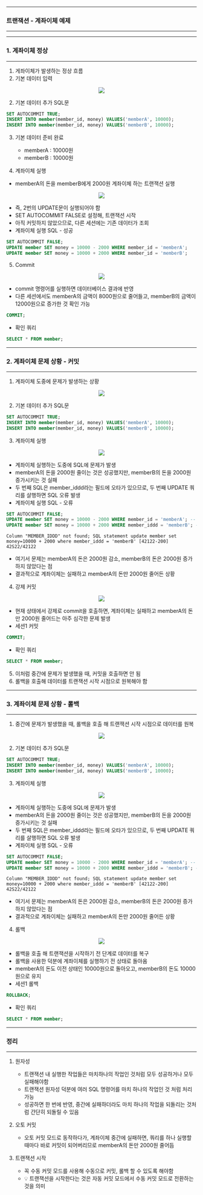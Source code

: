 -----
### 트랜잭션 - 계좌이체 예제
-----
-----
### 1. 계좌이체 정상
-----
1. 게좌이체가 발생하는 정상 흐름
2. 기본 데이터 입력
<div align="center">
<img src="https://github.com/sooyounghan/Spring/assets/34672301/fbbbf173-9717-4ea9-9246-66d0836919c8">
</div>

2. 기본 데이터 추가 SQL문
```sql
SET AUTOCOMMIT TRUE;
INSERT INTO member(member_id, money) VALUES('memberA', 10000);
INSERT INTO member(member_id, money) VALUES('memberB', 10000);
```

3. 기본 데이터 준비 완료
   - memberA : 10000원
   - memberB : 10000원

4. 계좌이체  실행
  - memberA의 돈을 memberB에게 2000원 계좌이체 하는 트랜잭션 실행
<div align="center">
<img src="https://github.com/sooyounghan/Spring/assets/34672301/b3da59c5-a24c-41fd-a6ea-722c423c094a">
</div>

  - 즉, 2번의 UPDATE문이 실행되어야 함
  - SET AUTOCOMMIT FALSE로 설정해, 트랜잭션 시작
  - 아직 커밋하지 않았으므로, 다른 세션에는 기존 데이터가 조회
  - 계좌이체 실행 SQL - 성공
```sql
SET AUTOCOMMIT FALSE;
UPDATE member SET money = 10000 - 2000 WHERE member_id = 'memberA';
UPDATE member SET money = 10000 + 2000 WHERE member_id = 'memberB';
```

5. Commit
<div align="center">
<img src="https://github.com/sooyounghan/Spring/assets/34672301/2472c822-a79d-4d70-87e9-6b6449a42a71">
</div>

  - commit 명령어를 실행하면 데이터베이스 결과에 반영
  - 다른 세션에서도 memberA의 금액이 8000원으로 줄어들고, memberB의 금액이 12000원으로 증가한 것 확인 가능
```sql
COMMIT;
```
  - 확인 쿼리
```sql
SELECT * FROM member;
```

-----
### 2. 계좌이체 문제 상황 - 커밋
-----
1. 계좌이체 도중에 문제가 발생하는 상황
<div align="center">
<img src="https://github.com/sooyounghan/Spring/assets/34672301/d7a58a67-2359-4133-95d7-c6286c0fbfac">
</div>

2. 기본 데이터 추가 SQL문
```sql
SET AUTOCOMMIT TRUE;
INSERT INTO member(member_id, money) VALUES('memberA', 10000);
INSERT INTO member(member_id, money) VALUES('memberB', 10000);
```

3. 계좌이체 실행
<div align="center">
<img src="https://github.com/sooyounghan/Spring/assets/34672301/0d3d2735-84c0-4013-9e9f-6fa8eda2657a">
</div>

  - 계좌이체 실행하는 도중에 SQL에 문제가 발생
  - memberA의 돈을 2000원 줄이는 것은 성공했지만, memberB의 돈을 2000원 증가시키는 것 실패
  - 두 번째 SQL은 member_iddd라는 필드에 오타가 있으므로, 두 번째 UPDATE 쿼리를 살행하면 SQL 오류 발생
  - 계좌이체 실행 SQL - 오류
```sql
SET AUTOCOMMIT FALSE;
UPDATE member SET money = 10000 - 2000 WHERE member_id = 'memberA'; -- 성공
UPDATE member SET money = 10000 + 2000 WHERE member_iddd = 'memberB'; -- 쿼리 예외 발생
```
```
Column "MEMBER_IDDD" not found; SQL statement update member set money=10000 + 2000 where member_iddd = 'memberB' [42122-200] 42S22/42122
```
  - 여기서 문제는 memberA의 돈은 2000원 감소, memberB의 돈은 2000원 증가하지 않았다는 점
  - 결과적으로 계좌이체는 실패하고 memberA의 돈만 2000원 줄어든 상황

4. 강제 커밋
<div align="center">
<img src="https://github.com/sooyounghan/Spring/assets/34672301/25978e7a-dc33-4676-96b7-477625803cf7">
</div>

  - 현재 상태에서 강제로 commit을 호출하면, 계좌이체는 실패하고 memberA의 돈만 2000원 줄어드는 아주 심각한 문제 발생
  - 세션1 커밋
```sql
COMMIT;
```
  - 확인 쿼리
```sql
SELECT * FROM member;
```

5. 이처럼 중간에 문제가 발생했을 때, 커밋을 호출하면 안 됨
6. 롤백을 호출해 데이터를 트랜잭션 시작 시점으로 원복해야 함

-----
### 3. 계좌이체 문제 상황 - 롤백
-----
1. 중간에 문제가 발생했을 때, 롤백을 호출 해 트랜잭션 시작 시점으로 데이터를 원복
<div align="center">
<img src="https://github.com/sooyounghan/Spring/assets/34672301/d8918183-5e87-4870-853c-5949923427de">
</div>

2. 기본 데이터 추가 SQL문
```sql
SET AUTOCOMMIT TRUE;
INSERT INTO member(member_id, money) VALUES('memberA', 10000);
INSERT INTO member(member_id, money) VALUES('memberB', 10000);
```

3. 계좌이체 실행
<div align="center">
<img src="https://github.com/sooyounghan/Spring/assets/34672301/0d818674-85f9-461d-bff4-0bf039351198">
</div>

  - 계좌이체 실행하는 도중에 SQL에 문제가 발생
  - memberA의 돈을 2000원 줄이는 것은 성공했지만, memberB의 돈을 2000원 증가시키는 것 실패
  - 두 번째 SQL은 member_iddd라는 필드에 오타가 있으므로, 두 번째 UPDATE 쿼리를 살행하면 SQL 오류 발생
  - 계좌이체 실행 SQL - 오류
```sql
SET AUTOCOMMIT FALSE;
UPDATE member SET money = 10000 - 2000 WHERE member_id = 'memberA'; -- 성공
UPDATE member SET money = 10000 + 2000 WHERE member_iddd = 'memberB'; -- 쿼리 예외 발생
```
```
Column "MEMBER_IDDD" not found; SQL statement update member set money=10000 + 2000 where member_iddd = 'memberB' [42122-200] 42S22/42122
```
  - 여기서 문제는 memberA의 돈은 2000원 감소, memberB의 돈은 2000원 증가하지 않았다는 점
  - 결과적으로 계좌이체는 실패하고 memberA의 돈만 2000원 줄어든 상황

4. 롤백
<div align="center">
<img src="https://github.com/sooyounghan/Spring/assets/34672301/1db43ba2-d302-45d5-b7a2-435a7d1ba537">
</div>

  - 롤백을 호출 해 트랜잭션을 시작하기 전 단계로 데이터를 복구
  - 롤백을 사용한 덕분에 계좌이체를 실행하기 전 상태로 돌아옴
  - memberA의 돈도 이전 상태인 10000원으로 돌아오고, memberB의 돈도 10000원으로 유지
  - 세션1 롤백
```sql
ROLLBACK;
```
  - 확인 쿼리
```sql
SELECT * FROM member;
```

-----
### 정리
-----
1. 원자성
   - 트랜잭션 내 실행한 작업들은 마치하나의 작업인 것처럼 모두 성공하거나 모두 실패해야함
   - 트랜잭션 원자성 덕분에 여러 SQL 명령어를 마치 하나의 작업인 것 처럼 처리 가능
   - 성공하면 한 번에 반영, 중간에 실패하더라도 마치 하나의 작업을 되돌리는 것처럼 간단히 되돌릴 수 있음

2. 오토 커밋
   - 오토 커밋 모드로 동작하다가, 계좌이체 중간에 실패하면, 쿼리를 하나 실행할 때마다 바로 커밋이 되어버리므로 memberA의 돈만 2000원 줄어듬

3. 트랜잭션 시작
   - 꼭 수동 커밋 모드를 사용해 수동으로 커밋, 롤백 할 수 있도록 해야함
   - 💡 트랜잭션을 시작한다는 것은 자동 커밋 모드에서 수동 커밋 모드로 전환하는 것을 의미
     
